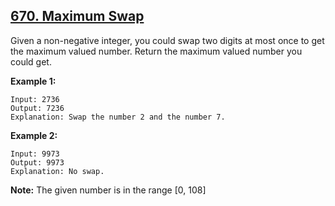 ## [670. Maximum Swap](https://leetcode.com/problems/maximum-swap/)

Given a non-negative integer, you could swap two digits at most once to get the maximum valued number. Return the maximum valued number you could get.

**Example 1:**

```
Input: 2736
Output: 7236
Explanation: Swap the number 2 and the number 7.
```

**Example 2:**

```
Input: 9973
Output: 9973
Explanation: No swap.
```

**Note:**
The given number is in the range [0, 108]
